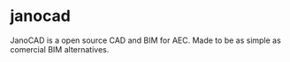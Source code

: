 # janocad
JanoCAD is a open source CAD and BIM for AEC. Made to be as simple as comercial BIM alternatives.
